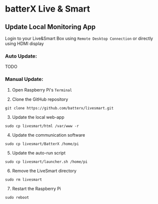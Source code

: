 # batterX Live & Smart

## Update Local Monitoring App

Login to your Live&Smart Box using `Remote Desktop Connection` or directly using HDMI display

### Auto Update:

TODO

### Manual Update:

1. Open Raspberry Pi's `Terminal`

2. Clone the GitHub repository
```
git clone https://github.com/batterx/livesmart.git
```

3. Update the local web-app
```
sudo cp livesmart/html /var/www -r
```

4. Update the communication software
```
sudo cp livesmart/BatterX /home/pi
```

5. Update the auto-run script
```
sudo cp livesmart/launcher.sh /home/pi
```

6. Remove the LiveSmart directory
```
sudo rm livesmart
```

7. Restart the Raspberry Pi
```
sudo reboot
```
